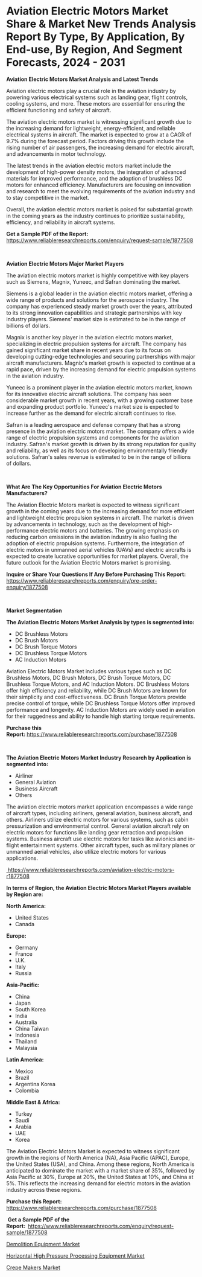 <p><h1>Aviation Electric Motors Market Share & Market New Trends Analysis Report By Type, By Application, By End-use, By Region, And Segment Forecasts, 2024 - 2031</h1></p><p><strong>Aviation Electric Motors Market Analysis and Latest Trends</strong></p>
<p><p>Aviation electric motors play a crucial role in the aviation industry by powering various electrical systems such as landing gear, flight controls, cooling systems, and more. These motors are essential for ensuring the efficient functioning and safety of aircraft.</p><p>The aviation electric motors market is witnessing significant growth due to the increasing demand for lightweight, energy-efficient, and reliable electrical systems in aircraft. The market is expected to grow at a CAGR of 9.7% during the forecast period. Factors driving this growth include the rising number of air passengers, the increasing demand for electric aircraft, and advancements in motor technology.</p><p>The latest trends in the aviation electric motors market include the development of high-power density motors, the integration of advanced materials for improved performance, and the adoption of brushless DC motors for enhanced efficiency. Manufacturers are focusing on innovation and research to meet the evolving requirements of the aviation industry and to stay competitive in the market.</p><p>Overall, the aviation electric motors market is poised for substantial growth in the coming years as the industry continues to prioritize sustainability, efficiency, and reliability in aircraft systems.</p></p>
<p><strong>Get a Sample PDF of the Report:&nbsp;</strong> <a href="https://www.reliableresearchreports.com/enquiry/request-sample/1877508">https://www.reliableresearchreports.com/enquiry/request-sample/1877508</a></p>
<p>&nbsp;</p>
<p><strong>Aviation Electric Motors Major Market Players</strong></p>
<p><p>The aviation electric motors market is highly competitive with key players such as Siemens, Magnix, Yuneec, and Safran dominating the market. </p><p>Siemens is a global leader in the aviation electric motors market, offering a wide range of products and solutions for the aerospace industry. The company has experienced steady market growth over the years, attributed to its strong innovation capabilities and strategic partnerships with key industry players. Siemens' market size is estimated to be in the range of billions of dollars.</p><p>Magnix is another key player in the aviation electric motors market, specializing in electric propulsion systems for aircraft. The company has gained significant market share in recent years due to its focus on developing cutting-edge technologies and securing partnerships with major aircraft manufacturers. Magnix's market growth is expected to continue at a rapid pace, driven by the increasing demand for electric propulsion systems in the aviation industry.</p><p>Yuneec is a prominent player in the aviation electric motors market, known for its innovative electric aircraft solutions. The company has seen considerable market growth in recent years, with a growing customer base and expanding product portfolio. Yuneec's market size is expected to increase further as the demand for electric aircraft continues to rise.</p><p>Safran is a leading aerospace and defense company that has a strong presence in the aviation electric motors market. The company offers a wide range of electric propulsion systems and components for the aviation industry. Safran's market growth is driven by its strong reputation for quality and reliability, as well as its focus on developing environmentally friendly solutions. Safran's sales revenue is estimated to be in the range of billions of dollars.</p></p>
<p>&nbsp;</p>
<p><strong>What Are The Key Opportunities For Aviation Electric Motors Manufacturers?</strong></p>
<p><p>The Aviation Electric Motors market is expected to witness significant growth in the coming years due to the increasing demand for more efficient and lightweight electric propulsion systems in aircraft. The market is driven by advancements in technology, such as the development of high-performance electric motors and batteries. The growing emphasis on reducing carbon emissions in the aviation industry is also fueling the adoption of electric propulsion systems. Furthermore, the integration of electric motors in unmanned aerial vehicles (UAVs) and electric aircrafts is expected to create lucrative opportunities for market players. Overall, the future outlook for the Aviation Electric Motors market is promising.</p></p>
<p><strong>Inquire or Share Your Questions If Any Before Purchasing This Report:</strong> <a href="https://www.reliableresearchreports.com/enquiry/pre-order-enquiry/1877508">https://www.reliableresearchreports.com/enquiry/pre-order-enquiry/1877508</a></p>
<p>&nbsp;</p>
<p><strong>Market Segmentation</strong></p>
<p><strong>The Aviation Electric Motors Market Analysis by types is segmented into:</strong></p>
<p><ul><li>DC Brushless Motors</li><li>DC Brush Motors</li><li>DC Brush Torque Motors</li><li>DC Brushless Torque Motors</li><li>AC Induction Motors</li></ul></p>
<p><p>Aviation Electric Motors Market includes various types such as DC Brushless Motors, DC Brush Motors, DC Brush Torque Motors, DC Brushless Torque Motors, and AC Induction Motors. DC Brushless Motors offer high efficiency and reliability, while DC Brush Motors are known for their simplicity and cost-effectiveness. DC Brush Torque Motors provide precise control of torque, while DC Brushless Torque Motors offer improved performance and longevity. AC Induction Motors are widely used in aviation for their ruggedness and ability to handle high starting torque requirements.</p></p>
<p><strong>Purchase this Report:&nbsp;</strong><a href="https://www.reliableresearchreports.com/purchase/1877508">https://www.reliableresearchreports.com/purchase/1877508</a></p>
<p>&nbsp;</p>
<p><strong>The Aviation Electric Motors Market Industry Research by Application is segmented into:</strong></p>
<p><ul><li>Airliner</li><li>General Aviation</li><li>Business Aircraft</li><li>Others</li></ul></p>
<p><p>The aviation electric motors market application encompasses a wide range of aircraft types, including airliners, general aviation, business aircraft, and others. Airliners utilize electric motors for various systems, such as cabin pressurization and environmental control. General aviation aircraft rely on electric motors for functions like landing gear retraction and propulsion systems. Business aircraft use electric motors for tasks like avionics and in-flight entertainment systems. Other aircraft types, such as military planes or unmanned aerial vehicles, also utilize electric motors for various applications.</p></p>
<p><a href="https://www.reliableresearchreports.com/aviation-electric-motors-r1877508">&nbsp;https://www.reliableresearchreports.com/aviation-electric-motors-r1877508</a></p>
<p><strong>In terms of Region, the Aviation Electric Motors Market Players available by Region are:</strong></p>
<p>
    <p> <strong> North America: </strong>
        <ul>
            <li>United States</li>
            <li>Canada</li>
        </ul>
        </p> 
    <p> <strong> Europe: </strong>
        <ul>
            <li>Germany</li>
            <li>France</li>
            <li>U.K.</li>
            <li>Italy</li>
            <li>Russia</li>
        </ul>
        </p> 
    <p> <strong> Asia-Pacific: </strong>
        <ul>
            <li>China</li>
            <li>Japan</li>
            <li>South Korea</li>
            <li>India</li>
            <li>Australia</li>
            <li>China Taiwan</li>
            <li>Indonesia</li>
            <li>Thailand</li>
            <li>Malaysia</li>
        </ul>
        </p> 
    <p> <strong> Latin America: </strong>
        <ul>
            <li>Mexico</li>
            <li>Brazil</li>
            <li>Argentina Korea</li>
            <li>Colombia</li>
        </ul>
        </p> 
    <p> <strong> Middle East & Africa: </strong>
        <ul>
            <li>Turkey</li>
            <li>Saudi</li>
            <li>Arabia</li>
            <li>UAE</li>
            <li>Korea</li>
        </ul>
    </p>
    </p>
<p><p>The Aviation Electric Motors Market is expected to witness significant growth in the regions of North America (NA), Asia Pacific (APAC), Europe, the United States (USA), and China. Among these regions, North America is anticipated to dominate the market with a market share of 35%, followed by Asia Pacific at 30%, Europe at 20%, the United States at 10%, and China at 5%. This reflects the increasing demand for electric motors in the aviation industry across these regions.</p></p>
<p><strong>Purchase this Report: </strong><a href="https://www.reliableresearchreports.com/purchase/1877508">https://www.reliableresearchreports.com/purchase/1877508</a></p>
<p>&nbsp;<strong>Get a Sample PDF of the Report:&nbsp;&nbsp;</strong><a href="https://www.reliableresearchreports.com/enquiry/request-sample/1877508">https://www.reliableresearchreports.com/enquiry/request-sample/1877508</a></p>
<p><strong></strong></p>
<p><p><a href="https://github.com/marlinacrngin/Market-Research-Report-List-1/blob/main/demolition-equipment-market.md">Demolition Equipment Market</a></p><p><a href="https://view.publitas.com/reportprime-1/global-horizontal-high-pressure-processing-equipment-market-trends-insights-into-growth-opportunities-and-challenges-forecasted-from-2024-to-2031/">Horizontal High Pressure Processing Equipment Market</a></p><p><a href="https://github.com/wnxtvsgd56/Market-Research-Report-List-1/blob/main/crepe-makers-market.md">Crepe Makers Market</a></p></p>